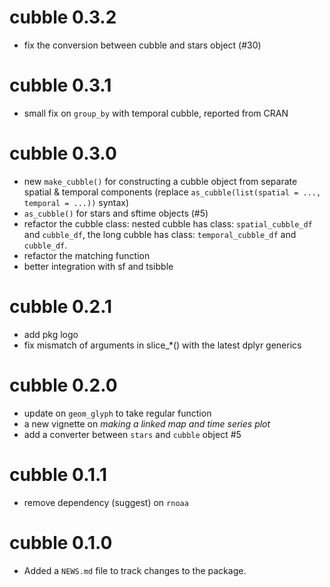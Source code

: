 # cubble 0.3.2

* fix the conversion between cubble and stars object (#30)

# cubble 0.3.1

* small fix on `group_by` with temporal cubble, reported from CRAN

# cubble 0.3.0

* new `make_cubble()` for constructing a cubble object from separate spatial & temporal components (replace `as_cubble(list(spatial = ..., temporal = ...))` syntax)
* `as_cubble()` for stars and sftime objects (#5)
* refactor the cubble class: nested cubble has class: `spatial_cubble_df` and `cubble_df`,
the long cubble has class: `temporal_cubble_df` and `cubble_df`. 
* refactor the matching function
* better integration with sf and tsibble 

# cubble 0.2.1

* add pkg logo
* fix mismatch of arguments in slice_*() with the latest dplyr generics

# cubble 0.2.0

* update on `geom_glyph` to take regular function
* a new vignette on *making a linked map and time series plot*
* add a converter between `stars` and `cubble` object #5

# cubble 0.1.1

* remove dependency (suggest) on `rnoaa`

# cubble 0.1.0

* Added a `NEWS.md` file to track changes to the package.
